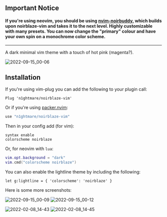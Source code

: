 ## Important Notice

#### If you're using neovim, you should be using [nvim-noirbuddy](https://github.com/jesseleite/nvim-noirbuddy), which builds upon noirblaze-vim and takes it to the next level. Highly customizable with many presets. You can now change the "primary" colour and have your own spin on a monochrome color scheme. 

---


A dark minimal vim theme with a touch of hot pink (magenta?).

![2022-09-15_00-06](https://user-images.githubusercontent.com/3255810/190263629-a0612ab8-6c33-46dd-8077-f8078594e052.png)

## Installation

If you're using vim-plug you can add the following to your plugin call:

```vim
Plug 'n1ghtmare/noirblaze-vim'
```

Or if you're using [packer.nvim](https://github.com/wbthomason/packer.nvim):

```lua
use "n1ghtmare/noirblaze-vim"
```

Then in your config add (for vim):

```vim
syntax enable
colorscheme noirblaze
```

Or, for neovim with `lua`:

```lua
vim.opt.background = "dark"
vim.cmd("colorscheme noirblaze")
```

You can also enable the lightline theme by including the following:

```vim
let g:lightline = { 'colorscheme': 'noirblaze' }
```

Here is some more screenshots:


![2022-09-15_00-09](https://user-images.githubusercontent.com/3255810/190263839-f7f4835c-6b67-4b9c-b336-9ea89fea0e51.png)
![2022-09-15_00-12](https://user-images.githubusercontent.com/3255810/190263862-65f957b8-1817-4f03-98c5-91fdba774c4b.png)

![2022-02-08_14-43](https://user-images.githubusercontent.com/3255810/152989994-6a285733-6843-4b6e-b832-a8ca253c550b.png)
![2022-02-08_14-45](https://user-images.githubusercontent.com/3255810/152990007-6588a276-d0c3-4d36-9485-394cc4c8d7b1.png)



